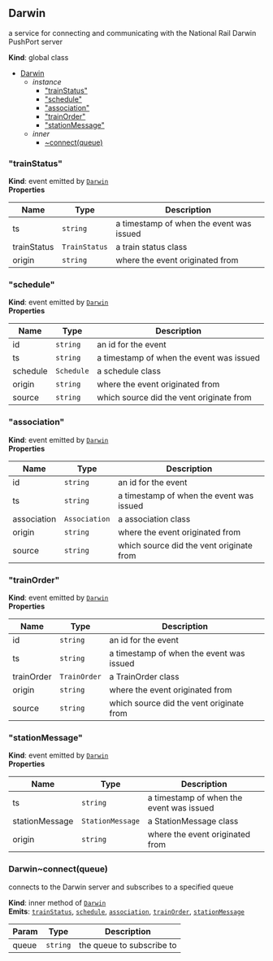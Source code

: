 <a name="Darwin"></a>

## Darwin
a service for connecting and communicating with the National Rail Darwin PushPort server

**Kind**: global class  

* [Darwin](#Darwin)
    * _instance_
        * ["trainStatus"](#Darwin+event_trainStatus)
        * ["schedule"](#Darwin+event_schedule)
        * ["association"](#Darwin+event_association)
        * ["trainOrder"](#Darwin+event_trainOrder)
        * ["stationMessage"](#Darwin+event_stationMessage)
    * _inner_
        * [~connect(queue)](#Darwin..connect)

<a name="Darwin+event_trainStatus"></a>

### "trainStatus"
**Kind**: event emitted by <code>[Darwin](#Darwin)</code>  
**Properties**

| Name | Type | Description |
| --- | --- | --- |
| ts | <code>string</code> | a timestamp of when the event was issued |
| trainStatus | <code>TrainStatus</code> | a train status class |
| origin | <code>string</code> | where the event originated from |

<a name="Darwin+event_schedule"></a>

### "schedule"
**Kind**: event emitted by <code>[Darwin](#Darwin)</code>  
**Properties**

| Name | Type | Description |
| --- | --- | --- |
| id | <code>string</code> | an id for the event |
| ts | <code>string</code> | a timestamp of when the event was issued |
| schedule | <code>Schedule</code> | a schedule class |
| origin | <code>string</code> | where the event originated from |
| source | <code>string</code> | which source did the vent originate from |

<a name="Darwin+event_association"></a>

### "association"
**Kind**: event emitted by <code>[Darwin](#Darwin)</code>  
**Properties**

| Name | Type | Description |
| --- | --- | --- |
| id | <code>string</code> | an id for the event |
| ts | <code>string</code> | a timestamp of when the event was issued |
| association | <code>Association</code> | a association class |
| origin | <code>string</code> | where the event originated from |
| source | <code>string</code> | which source did the vent originate from |

<a name="Darwin+event_trainOrder"></a>

### "trainOrder"
**Kind**: event emitted by <code>[Darwin](#Darwin)</code>  
**Properties**

| Name | Type | Description |
| --- | --- | --- |
| id | <code>string</code> | an id for the event |
| ts | <code>string</code> | a timestamp of when the event was issued |
| trainOrder | <code>TrainOrder</code> | a TrainOrder class |
| origin | <code>string</code> | where the event originated from |
| source | <code>string</code> | which source did the vent originate from |

<a name="Darwin+event_stationMessage"></a>

### "stationMessage"
**Kind**: event emitted by <code>[Darwin](#Darwin)</code>  
**Properties**

| Name | Type | Description |
| --- | --- | --- |
| ts | <code>string</code> | a timestamp of when the event was issued |
| stationMessage | <code>StationMessage</code> | a StationMessage class |
| origin | <code>string</code> | where the event originated from |

<a name="Darwin..connect"></a>

### Darwin~connect(queue)
connects to the Darwin server and subscribes to a specified queue

**Kind**: inner method of <code>[Darwin](#Darwin)</code>  
**Emits**: <code>[trainStatus](#Darwin+event_trainStatus)</code>, <code>[schedule](#Darwin+event_schedule)</code>, <code>[association](#Darwin+event_association)</code>, <code>[trainOrder](#Darwin+event_trainOrder)</code>, <code>[stationMessage](#Darwin+event_stationMessage)</code>  

| Param | Type | Description |
| --- | --- | --- |
| queue | <code>string</code> | the queue to subscribe to |

